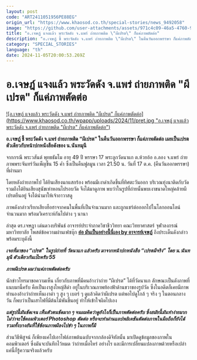 ```yaml
---
layout: post
code: "ART2411051956PE88EG"
origin_url: "https://www.khaosod.co.th/special-stories/news_9492058"
image: "https://github.com/user-attachments/assets/971c4c09-46a5-4760-94d8-7a3ddd2d7b66"
title: "อ.เจษฎ์ แจงแล้ว พระวัดดัง จ.แพร่ ถ่ายภาพติด \"ผีเปรต\" ก็แค่ภาพตัดต่อ"
description: "อ.เจษฎ์ ชี้ พระวัดดัง จ.แพร่ ถ่ายภาพติด \"ผีเปรต\" ในคืนวันออกพรรษา ก็แค่ภาพตัดต่อ เผยเป็นเปรตตัวเดียวกับหน้าปกหนังสือดังของ น.นันทมุนี  "
category: "SPECIAL_STORIES"
language: "th"
date: 2024-11-05T20:00:53.269Z
---
```


# อ.เจษฎ์ แจงแล้ว พระวัดดัง จ.แพร่ ถ่ายภาพติด "ผีเปรต" ก็แค่ภาพตัดต่อ

[![อ.เจษฎ์ แจงแล้ว พระวัดดัง จ.แพร่ ถ่ายภาพติด "ผีเปรต" ก็แค่ภาพตัดต่อ](https://www.khaosod.co.th/wpapp/uploads/2024/11/pret.jpg "อ.เจษฎ์ แจงแล้ว พระวัดดัง จ.แพร่ ถ่ายภาพติด "ผีเปรต" ก็แค่ภาพตัดต่อ")](https://www.khaosod.co.th/wpapp/uploads/2024/11/pret.jpg)

**อ.เจษฎ์ ชี้ พระวัดดัง จ.แพร่ ถ่ายภาพติด “ผีเปรต” ในคืนวันออกพรรษา ก็แค่ภาพตัดต่อ เผยเป็นเปรตตัวเดียวกับหน้าปกหนังสือดังของ น.นันทมุนี**

จากกรณี พระวสันต์ พุทธธัมโม อายุ 49 ปี พรรษา 17 พระลูกวัดนาแก ต.ห้วยอ้อ อ.ลอง จ.แพร่ ถ่ายภาพพระจันทร์วันเพ็ญขึ้น 15 ค่ำ ซึ่งเป็นคืนฟูลมูน เวลา 21.50 น. วันที่ 17 ต.ค. (คืนวันออกพรรษา) ที่ผ่านมา

โดยหลังถ่ายภาพไป ได้ยินเสียงนกแสกร้อง พร้อมมีเงาดำเกิดขึ้นที่ทิศตะวันออก บริเวณทุ่งนาติดกับวัด รวมถึงได้ยินเสียงสุนัขเห่าหอนไปรอบวัด จึงได้มาดูภาพ พบว่าในรูปที่ถ่ายนั้นพบเงาขนาดใหญ่คล้ายผีเปรตยืนอยู่ จึงได้นำมาให้เจ้าอาวาสดู

ภาพดังกล่าวเรียกเสียงฮือฮาจากคนในพื้นที่เป็นจำนวนมาก และถูกแชร์ต่อออกไปในโลกออนไลน์จำนวนมาก พร้อมวิเคราะห์กันไปต่าง ๆ นานา

ล่าสุด ดร.เจษฎา เด่นดวงบริพันธ์ อาจารย์ประจำภาควิชาชีววิทยา คณะวิทยาศาสตร์ จุฬาลงกรณ์มหาวิทยาลัย โพสต์ข้อความผ่านเฟซบุ๊ก [**อ๋อ มันเป็นอย่างนี้นี่เอง by อาจารย์เจษฎ์**](https://www.facebook.com/OhISeebyAjarnJess?__cft__[0]=AZVNTdCKZ3kJfGYXFr6x8J-sxW5ioxlZlyeg8dBEg0j1QShed7rTHjU57xQQeKTI5DAB8iVpGtIs4VEbp1OnZjWIxdyDeRRa7OvFrew3ZjmM0alW2G8PjrYEUr07ZBiNpbyt1MHanl7e5fLy79pxGC7yhj0BChCXNc2aM4lPd6I3CYEoPqOJ1a0KYulQB-p4E_g&__tn__=-UC%2CP-R) ถึงประเด็นดังกล่าว พร้อมระบุดังนี้

_**เจอที่มาของ “เปรต” ในรูปถ่ายที่ วัดนาแก แล้วครับ มาจากหน้าปกหนังสือ “เปรตมีจริง” โดย น.นันทมุนี ตัวเดียวกันเป๊ะครับ 55**_

_**ภาพผีเปรต ผมว่าแค่ภาพตัดต่อครับ**_

นักข่าวโทรมาขอความเห็น เกี่ยวกับภาพที่มีคนอ้างว่าถ่าย “ผีเปรต” ได้ที่วัดนาแก ลักษณะเป็นดังภาพที่แนบมานี้ครับ คือเป็นเงาสูงใหญ่สีดำ อยู่ในบริเวณภาพท้องฟ้าด้านขวาของรูปวัด ซึ่งในอดีตก็เคยมีภาพทำนองอ้างว่าถ่ายเห็นเงาดำ ๆ สูง ๆ เบอร์ ๆ ดูแล้วคิดว่าผีเปรต แต่พอไปดูใกล้ ๆ จริง ๆ ในตอนกลางวัน ก็พบว่าเป็นเสาไฟที่มีต้นไม้พันขึ้นอยู่ ทำให้เข้าใจผิดไปเอง

_**แต่รูปนี้มันชัดเจน เห็นตัวตนชัดมาก ๆ จนผมคิดว่าดูยังไงก็เป็นภาพตัดต่อครับ ซึ่งสมัยนี้มันทำง่ายมาก ไม่ว่าจะใช้คอมพิวเตอร์ Photoshop ตัดต่อ หรือจะทำผ่านแอปพลิเคชันตัดต่อภาพในมือถือก็ยังได้ รวมทั้งบางอันที่ใช้ซ้อนภาพผีลงไปขำ ๆ ในภาพก็มี**_

ส่วนวิธีพิสูจน์ ก็เพียงแค่ไปเอาไฟล์ภาพต้นฉบับจากกล้องดิจิทัลนั้น มาเปิดดูข้อมูลของภาพในคอมพิวเตอร์ ซึ่งมันจะบันทึกไว้หมด ว่าถ่ายเมื่อไหร่ อย่างไร และมีการเปลี่ยนแปลงภาพด้วยหรือเปล่า แค่นี้ก็รู้ความจริงแล้วครับ

